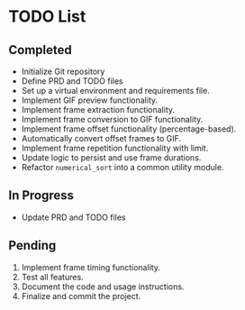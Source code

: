 # TODO List

## Completed
- Initialize Git repository
- Define PRD and TODO files
- Set up a virtual environment and requirements file.
- Implement GIF preview functionality.
- Implement frame extraction functionality.
- Implement frame conversion to GIF functionality.
- Implement frame offset functionality (percentage-based).
- Automatically convert offset frames to GIF.
- Implement frame repetition functionality with limit.
- Update logic to persist and use frame durations.
- Refactor `numerical_sort` into a common utility module.

## In Progress
- Update PRD and TODO files

## Pending
1. Implement frame timing functionality.
2. Test all features.
3. Document the code and usage instructions.
4. Finalize and commit the project.